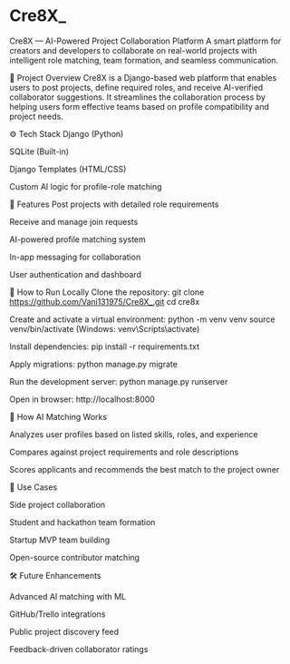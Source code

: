 # Cre8X\_

Cre8X — AI-Powered Project Collaboration Platform
A smart platform for creators and developers to collaborate on real-world projects with intelligent role matching, team formation, and seamless communication.

🌟 Project Overview
Cre8X is a Django-based web platform that enables users to post projects, define required roles, and receive AI-verified collaborator suggestions. It streamlines the collaboration process by helping users form effective teams based on profile compatibility and project needs.

⚙️ Tech Stack
Django (Python)

SQLite (Built-in)

Django Templates (HTML/CSS)

Custom AI logic for profile-role matching

🔑 Features
Post projects with detailed role requirements

Receive and manage join requests

AI-powered profile matching system

In-app messaging for collaboration

User authentication and dashboard

🚀 How to Run Locally
Clone the repository:
git clone https://github.com/Vani131975/Cre8X_.git
cd cre8x

Create and activate a virtual environment:
python -m venv venv
source venv/bin/activate (Windows: venv\Scripts\activate)

Install dependencies:
pip install -r requirements.txt

Apply migrations:
python manage.py migrate

Run the development server:
python manage.py runserver

Open in browser:
http://localhost:8000

🧠 How AI Matching Works

Analyzes user profiles based on listed skills, roles, and experience

Compares against project requirements and role descriptions

Scores applicants and recommends the best match to the project owner

📌 Use Cases

Side project collaboration

Student and hackathon team formation

Startup MVP team building

Open-source contributor matching

🛠️ Future Enhancements

Advanced AI matching with ML

GitHub/Trello integrations

Public project discovery feed

Feedback-driven collaborator ratings
